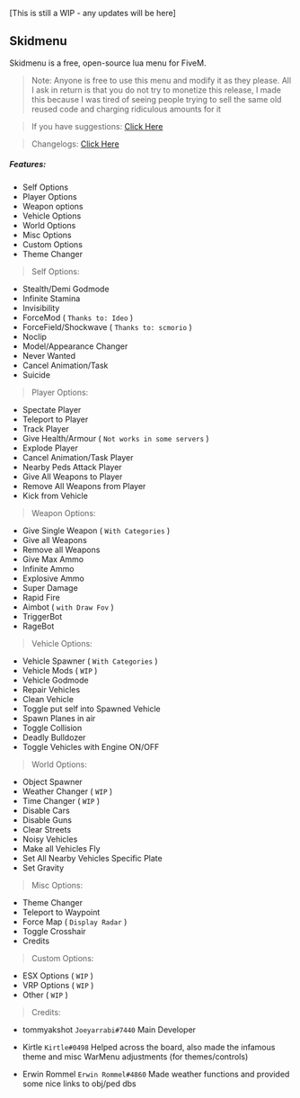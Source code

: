 [This is still a WIP - any updates will be here]

## Skidmenu
Skidmenu is a free, open-source lua menu for FiveM.

> Note: Anyone is free to use this menu and modify it as they please. All I ask in return is that you do not try to monetize this release, I made this because I was tired of seeing people trying to sell the same old reused code and charging ridiculous amounts for it

> If you have suggestions: [Click Here](https://github.com/Joeyarrabi/skidmenu/issues)

> Changelogs: [Click Here](https://raw.githubusercontent.com/Joeyarrabi/skidmenu/master/changelogs.txt)

##### Features:
- Self Options
- Player Options
- Weapon options
- Vehicle Options
- World Options
- Misc Options
- Custom Options
- Theme Changer

> Self Options:
- Stealth/Demi Godmode
- Infinite Stamina
- Invisibility
- ForceMod ( `Thanks to: Ideo` )
- ForceField/Shockwave ( `Thanks to: scmorio` )
- Noclip
- Model/Appearance Changer
- Never Wanted
- Cancel Animation/Task
- Suicide

> Player Options:
- Spectate Player
- Teleport to Player
- Track Player
- Give Health/Armour ( `Not works in some servers` )
- Explode Player
- Cancel Animation/Task Player
- Nearby Peds Attack Player
- Give All Weapons to Player
- Remove All Weapons from Player
- Kick from Vehicle

> Weapon Options:
- Give Single Weapon ( `With Categories` )
- Give all Weapons
- Remove all Weapons
- Give Max Ammo
- Infinite Ammo
- Explosive Ammo
- Super Damage
- Rapid Fire
- Aimbot ( `with Draw Fov` )
- TriggerBot
- RageBot

> Vehicle Options:
- Vehicle Spawner ( `With Categories` )
- Vehicle Mods ( `WIP` )
- Vehicle Godmode
- Repair Vehicles
- Clean Vehicle
- Toggle put self into Spawned Vehicle
- Spawn Planes in air
- Toggle Collision
- Deadly Bulldozer
- Toggle Vehicles with Engine ON/OFF

> World Options:
- Object Spawner
- Weather Changer ( `WIP` )
- Time Changer ( `WIP` )
- Disable Cars
- Disable Guns
- Clear Streets
- Noisy Vehicles
- Make all Vehicles Fly
- Set All Nearby Vehicles Specific Plate
- Set Gravity

> Misc Options:
- Theme Changer
- Teleport to Waypoint
- Force Map ( `Display Radar` )
- Toggle Crosshair
- Credits

> Custom Options:
- ESX Options ( `WIP` )
- VRP Options ( `WIP` )
- Other ( `WIP` )

> Credits:
- tommyakshot `Joeyarrabi#7440` Main Developer

- Kirtle `Kirtle#0498` Helped across the board, also made the infamous theme and misc WarMenu adjustments (for themes/controls)

- Erwin Rommel `Erwin Rommel#4860` Made weather functions and provided some nice links to obj/ped dbs
